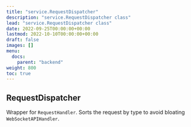 ```yaml
---
title: "service.RequestDispatcher"
description: "service.RequestDispatcher class"
lead: "service.RequestDispatcher class"
date: 2022-09-25T00:00:00+00:00
lastmod: 2022-10-10T00:00:00+00:00
draft: false
images: []
menu:
  docs:
    parent: "backend"
weight: 800
toc: true
---
```


## RequestDispatcher

Wrapper for `RequestHandler`. Sorts the request by type to avoid 
bloating `WebSocketAPIHandler`. 
